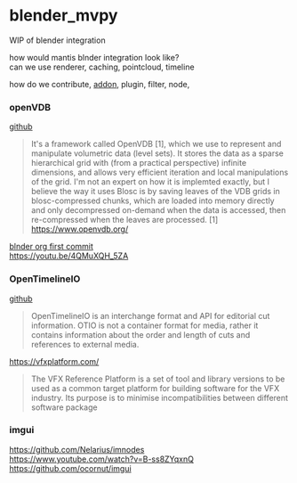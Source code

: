 # blender_mvpy
WIP of blender integration

how would mantis blnder integration look like?  
can we use renderer, caching, pointcloud, timeline  

how do we contribute, [addon](https://docs.blender.org/manual/en/latest/advanced/scripting/addon_tutorial.html), plugin, filter, node, 
### openVDB
[github](https://github.com/AcademySoftwareFoundation/openvdb)
>It's a framework called OpenVDB [1], which we use to represent and manipulate volumetric data (level sets). It stores the data as a sparse hierarchical grid with (from a practical perspective) infinite dimensions, and allows very efficient iteration and local manipulations of the grid.
I'm not an expert on how it is implemted exactly, but I believe the way it uses Blosc is by saving leaves of the VDB grids in blosc-compressed chunks, which are loaded into memory directly and only decompressed on-demand when the data is accessed, then re-compressed when the leaves are processed.
[1] https://www.openvdb.org/

[blnder org first commit](https://github.com/blender/blender/commit/b0a1cf2c9ae696b07f7a236bc855a5ab4a493dcb)  
https://youtu.be/4QMuXQH_5ZA

### OpenTimelineIO
[github](https://github.com/PixarAnimationStudios/OpenTimelineIO)
>OpenTimelineIO is an interchange format and API for editorial cut information. OTIO is not a container format for media, rather it contains information about the order and length of cuts and references to external media.


https://vfxplatform.com/
>The VFX Reference Platform is a set of tool and library versions to be used as a common target platform for building software for the VFX industry. Its purpose is to minimise incompatibilities between different software package

### imgui
https://github.com/Nelarius/imnodes  
https://www.youtube.com/watch?v=B-ss8ZYqxnQ  
https://github.com/ocornut/imgui  
